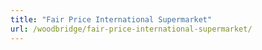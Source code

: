 ```yaml
---
title: "Fair Price International Supermarket"
url: /woodbridge/fair-price-international-supermarket/
---
```


